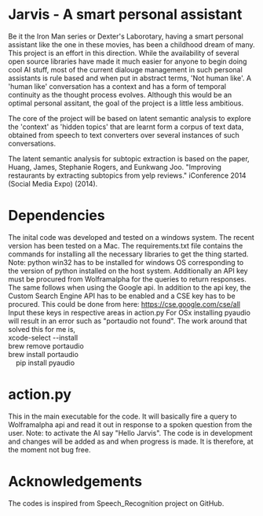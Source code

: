 # Jarvis - A smart personal assistant

Be it the Iron Man series or Dexter's Laborotary, having a smart personal assistant like the one in these movies, has been a childhood dream of many. This project is an effort in this direction. While the availability of several open source libraries have made it much easier for anyone to begin doing cool AI stuff, most of the current dialouge management in such personal assistants is rule based and when put in abstract terms, 'Not human like'. A 'human like' conversation has a context and has a form of temporal continuity as the thought process evolves. Although this would be an optimal personal assitant, the goal of the project is a little less ambitious. 

The core of the project will be based on latent semantic analysis to explore the 'context' as 'hidden topics' that are learnt form a corpus of text data, obtained from speech to text converters over several instances of such conversations.

The latent semantic analysis for subtopic extraction is based on the paper, Huang, James, Stephanie Rogers, and Eunkwang Joo. "Improving restaurants by extracting subtopics from yelp reviews." iConference 2014 (Social Media Expo) (2014).

# Dependencies

The inital code was developed and tested on a windows system. The recent version has been tested on a Mac.
The requirements.txt file contains the commands for installing all the necessary libraries to get the thing started.
Note: python win32 has to be installed for windows OS corresponding to the version of python installed on the host system.
      Additionally an API key must be procured from Wolframalpha for the queries to return responses.
      The same follows when using the Google api. In addition to the api key, the Custom Search Engine API has to be enabled and a CSE key       has to be procured. This could be done from here: https://cse.google.com/cse/all
      Input these keys in respective areas in action.py
      For OSx installing pyaudio will result in an error such as "portaudio not found". The work around that solved this for me is,<br />
      xcode-select --install<br />
      brew remove portaudio<br />
      brew install portaudio<br />
      pip install pyaudio<br />

# action.py

This in the main executable for the code. It will basically fire a query to Wolframalpha api and read it out in response to a spoken question from the user. 
Note: to activate the AI say "Hello Jarvis".
      The code is in development and changes will be added as and when progress is made. It is therefore, at the moment not bug free.
    

# Acknowledgements

The codes is inspired from Speech_Recognition project on GitHub.
